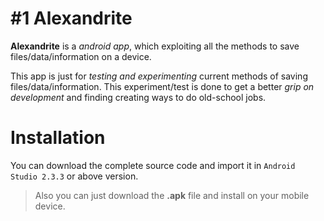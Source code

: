 # #1 Alexandrite
**Alexandrite** is a *android app*, which exploiting all the methods to save files/data/information on a device.

This app is just for *testing and experimenting* current methods of saving files/data/information.
This experiment/test is done to get a better *grip on development* and finding creating ways to do old-school jobs.

# Installation
You can download the complete source code and import it in `Android Studio 2.3.3` or above version.

> Also you can just download the **.apk** file and install on your mobile device.



